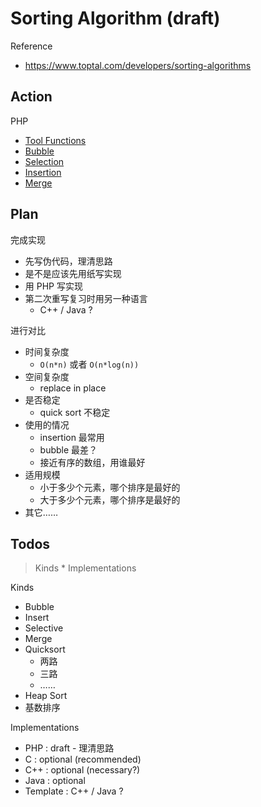 # Sorting Algorithm (draft)

Reference

- https://www.toptal.com/developers/sorting-algorithms

## Action

PHP

- [Tool Functions](/snips/sort/tools.php)
- [Bubble](/snips/sort/bubble.php)
- [Selection](/snips/sort/selection.php)
- [Insertion](/snips/sort/insert.php)
- [Merge](/snips/sort/merge.php)

## Plan

完成实现

- 先写伪代码，理清思路
- 是不是应该先用纸写实现
- 用 PHP 写实现
- 第二次重写复习时用另一种语言
    - C++ / Java ?

进行对比

- 时间复杂度
    - `O(n*n)` 或者 `O(n*log(n))`
- 空间复杂度
    - replace in place
- 是否稳定
    - quick sort 不稳定
- 使用的情况
    - insertion 最常用
    - bubble 最差？
    - 接近有序的数组，用谁最好
- 适用规模
    - 小于多少个元素，哪个排序是最好的
    - 大于多少个元素，哪个排序是最好的
- 其它……

## Todos

> Kinds * Implementations

Kinds

- Bubble
- Insert
- Selective
- Merge
- Quicksort
    - 两路
    - 三路
    - ……
- Heap Sort
- 基数排序

Implementations

- PHP : draft - 理清思路
- C : optional (recommended)
- C++ : optional (necessary?)
- Java : optional
- Template : C++ / Java ?
